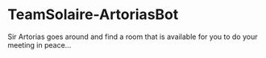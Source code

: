 # TeamSolaire-ArtoriasBot
Sir Artorias goes around and find a room that is available for you to do your meeting in peace...
